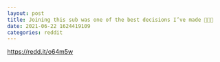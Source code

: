 ```yaml
--- 
layout: post 
title: Joining this sub was one of the best decisions I’ve made 🚀🚀🚀 
date: 2021-06-22 1624419109 
categories: reddit 
--- 
```

https://redd.it/o64m5w